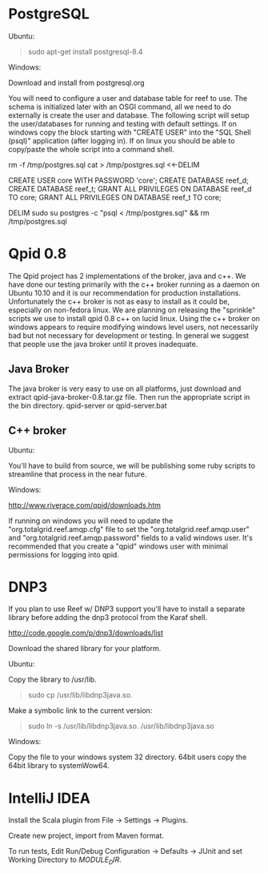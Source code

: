PostgreSQL
==============================

Ubuntu:

> sudo apt-get install postgresql-8.4


Windows:

Download and install from postgresql.org

You will need to configure a user and database table for reef to use. The schema is initialized
later with an OSGI command, all we need to do externally is create the user and database. The following
script will setup the user/databases for running and testing with default settings. If on windows copy
the block starting with "CREATE USER" into the "SQL Shell (psql)" application (after logging in). If on
linux you should be able to copy/paste the whole script into a command shell.

rm -f /tmp/postgres.sql
cat > /tmp/postgres.sql <<-DELIM

CREATE USER core WITH PASSWORD 'core';
CREATE DATABASE reef_d;
CREATE DATABASE reef_t;
GRANT ALL PRIVILEGES ON DATABASE reef_d TO core;
GRANT ALL PRIVILEGES ON DATABASE reef_t TO core;

DELIM
sudo su postgres -c "psql < /tmp/postgres.sql" && rm /tmp/postgres.sql


Qpid 0.8
==============================

The Qpid project has 2 implementations of the broker, java and c++. We have done our testing primarily with the c++
broker running as a daemon on Ubuntu 10.10 and it is our recommendation for production installations. Unfortunately the
c++ broker is not as easy to install as it could be, especially on non-fedora linux. We are planning on releasing the
"sprinkle" scripts we use to install qpid 0.8 c++ on lucid linux. Using the c++ broker on windows appears to require
modifying windows level users, not necessarily bad but not necessary for development or testing. In general we suggest
that people use the java broker until it proves inadequate.

Java Broker
------------------------------

The java broker is very easy to use on all platforms, just download and extract qpid-java-broker-0.8.tar.gz file. Then
run the appropriate script in the bin directory. qpid-server or qpid-server.bat

C++ broker
------------------------------

Ubuntu:

You'll have to build from source, we will be publishing some ruby scripts to streamline that process in the near future.

Windows:

http://www.riverace.com/qpid/downloads.htm


If running on windows you will need to update the "org.totalgrid.reef.amqp.cfg" file to set the
"org.totalgrid.reef.amqp.user" and "org.totalgrid.reef.amqp.password" fields to a valid windows
user. It's recommended that you create a "qpid" windows user with minimal permissions for logging into qpid.

DNP3
==============================

If you plan to use Reef w/ DNP3 support you'll have to install a separate library before adding
the dnp3 protocol from the Karaf shell.

http://code.google.com/p/dnp3/downloads/list

Download the shared library for your platform.

Ubuntu:

Copy the library to /usr/lib.

> sudo cp <path to library> /usr/lib/libdnp3java.so.<version>

Make a symbolic link to the current version:

> sudo ln -s /usr/lib/libdnp3java.so.<version> /usr/lib/libdnp3java.so

Windows:

Copy the file to your windows system 32 directory. 64bit users copy the 64bit library to systemWow64.


IntelliJ IDEA
===============================

Install the Scala plugin from File -> Settings -> Plugins.

Create new project, import from Maven format.

To run tests, Edit Run/Debug Configuration -> Defaults -> JUnit and set Working Directory to $MODULE_DIR$.